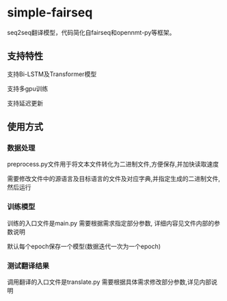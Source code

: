# simple-fairseq
seq2seq翻译模型，代码简化自fairseq和opennmt-py等框架。

## 支持特性
支持Bi-LSTM及Transformer模型

支持多gpu训练

支持延迟更新

## 使用方式
### 数据处理
preprocess.py文件用于将文本文件转化为二进制文件,方便保存,并加快读取速度

需要修改文件中的源语言及目标语言的文件及对应字典,并指定生成的二进制文件,然后运行

### 训练模型

训练的入口文件是main.py 需要根据需求指定部分参数, 详细内容见文件内部的参数说明

默认每个epoch保存一个模型(数据迭代一次为一个epoch)

### 测试翻译结果

调用翻译的入口文件是translate.py 需要根据具体需求修改部分参数,详见内部说明
